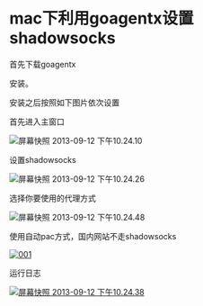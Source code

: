 # mac下利用goagentx设置shadowsocks

首先下载goagentx

安装。

安装之后按照如下图片依次设置

首先进入主窗口

![屏幕快照 2013-09-12 下午10.24.10](http://www.storyday.com/wp-content/uploads/2013/09/%E5%B1%8F%E5%B9%95%E5%BF%AB%E7%85%A7-2013-09-12-%E4%B8%8B%E5%8D%8810.24.10.png)

设置shadowsocks

![屏幕快照 2013-09-12 下午10.24.26](http://www.storyday.com/wp-content/uploads/2013/09/%E5%B1%8F%E5%B9%95%E5%BF%AB%E7%85%A7-2013-09-12-%E4%B8%8B%E5%8D%8810.24.26-300x280.png)

选择你要使用的代理方式

![屏幕快照 2013-09-12 下午10.24.48](http://www.storyday.com/wp-content/uploads/2013/09/%E5%B1%8F%E5%B9%95%E5%BF%AB%E7%85%A7-2013-09-12-%E4%B8%8B%E5%8D%8810.24.48-300x120.png)

使用自动pac方式，国内网站不走shadowsocks

[![001](http://www.storyday.com/wp-content/uploads/2013/09/001-300x105.png)](http://www.storyday.com/wp-content/uploads/2013/09/001.png)

运行日志

[![屏幕快照 2013-09-12 下午10.24.38](http://www.storyday.com/wp-content/uploads/2013/09/%E5%B1%8F%E5%B9%95%E5%BF%AB%E7%85%A7-2013-09-12-%E4%B8%8B%E5%8D%8810.24.38.png)](http://www.storyday.com/wp-content/uploads/2013/09/%E5%B1%8F%E5%B9%95%E5%BF%AB%E7%85%A7-2013-09-12-%E4%B8%8B%E5%8D%8810.24.38.png)